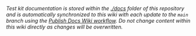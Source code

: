 _Test kit documentation is stored within the [./docs](../tree/main/docs) folder of
this repository and is automatically synchronized to this wiki with each update
to the `main` branch using the [Publish Docs Wiki
workflow](../actions/workflows/publish-docs-wiki.yml).  Do not change content
within this wiki directly as changes will be overwritten._